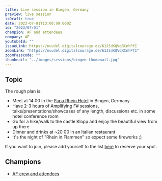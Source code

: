 ```yaml
---
title: Live session in Bingen, Germany
preview: live session
isDraft: true
date: 2023-07-01T13:00:00.000Z
id: "2023/07/01"
champion: AF and attendees
company: AF
youtubeId: ""
issueLink: https://nuudel.digitalcourage.de/61J5dKQVqRCnhPfI
zoomLink: "https://nuudel.digitalcourage.de/61J5dKQVqRCnhPfI"
zoomPasscode: ""
thumbnail: "../images/sessions/bingen-thumbnail.jpg"
---
```


## Topic

The rough plan is:

- Meet at 14:00 in the [Papa Rhein Hotel](https://www.paparheinhotel.de/) in Bingen, Germany.
- Have 2-3 hours of Amplifying F# sessions, talks/presentations/showcases of any length, discussions etc. in some hotel conference room
- Go for a hike/walk to the castle Klopp and enjoy the beautiful view from up there
- Dinner and drinks at ~20:00 in an Italian restaurant
- It's the night of "Rhein in Flammen" so expect some fireworks ;)

If you want to join, please add yourself to the list [here](https://nuudel.digitalcourage.de/61J5dKQVqRCnhPfI) to reserve your spot.

## Champions

- [AF crew and attendees](https://amplifying-fsharp.github.io/)
